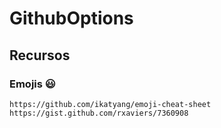 # GithubOptions

## Recursos

### Emojis :smiley:

```
https://github.com/ikatyang/emoji-cheat-sheet
https://gist.github.com/rxaviers/7360908
```
